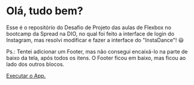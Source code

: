 # Olá, tudo bem?

Esse é o repositório do Desafio de Projeto das aulas de Flexbox no bootcamp da Spread na DIO, no qual foi feito a interface de login do Instagram, mas resolvi modificar e fazer a interface do "InstaDance"! 😃

Ps.: Tentei adicionar um Footer, mas não consegui encaixá-lo na parte de baixo da tela, após todos os itens. O Footer ficou em baixo, mas ficou ao lado dos outros blocos.

[Executar o App.](https://valdemirvieira.github.io/instagram-dio-master/)

